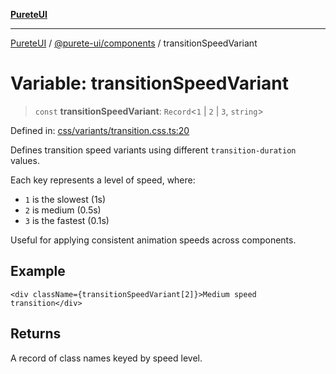 [**PureteUI**](../../../README.md)

***

[PureteUI](../../../packages.md) / [@purete-ui/components](../README.md) / transitionSpeedVariant

# Variable: transitionSpeedVariant

> `const` **transitionSpeedVariant**: `Record`\<`1` \| `2` \| `3`, `string`\>

Defined in: [css/variants/transition.css.ts:20](https://github.com/zerok-cell/PureteUI/blob/main/libs/components/src/css/variants/transition.css.ts#L20)

Defines transition speed variants using different `transition-duration` values.

Each key represents a level of speed, where:
- `1` is the slowest (1s)
- `2` is medium (0.5s)
- `3` is the fastest (0.1s)

Useful for applying consistent animation speeds across components.

## Example

```tsx
<div className={transitionSpeedVariant[2]}>Medium speed transition</div>
```

## Returns

A record of class names keyed by speed level.
